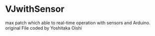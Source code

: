VJwithSensor
============

max patch which able to real-time operation with sensors and Arduino.<br/>
original File coded by Yoshitaka Oishi
